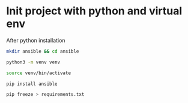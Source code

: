 # Init project with python and virtual env

After python installation

```bash
mkdir ansible && cd ansible
```

```bash
python3 -m venv venv
```

```bash
source venv/bin/activate
```

```bash
pip install ansible
```

```bash
pip freeze > requirements.txt
```
